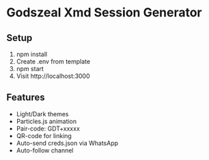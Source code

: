 # Godszeal Xmd Session Generator

## Setup
1. npm install
2. Create .env from template
3. npm start
4. Visit http://localhost:3000

## Features
- Light/Dark themes
- Particles.js animation
- Pair-code: GDT+xxxxx
- QR-code for linking
- Auto-send creds.json via WhatsApp
- Auto-follow channel